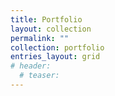 ```yaml
---
title: Portfolio
layout: collection
permalink: ""
collection: portfolio
entries_layout: grid
# header:
  # teaser: 
---
```

